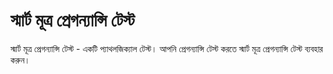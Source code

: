 # স্মার্ট মূত্র প্রেগন্যান্সি টেস্ট
স্মার্ট মূত্র প্রেগন্যান্সি টেস্ট - একটি প্যাথলজিক্যাল টেস্ট। আপনি প্রেগন্যান্সি টেস্ট করতে স্মার্ট মূত্র প্রেগন্যান্সি টেস্ট ব্যবহার করুন।  
